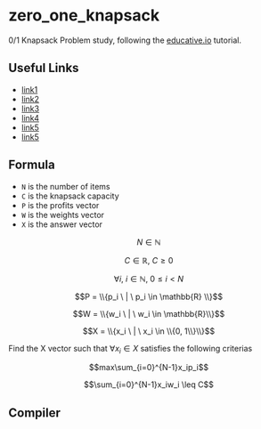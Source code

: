 # zero_one_knapsack

0/1 Knapsack Problem study, following the [educative.io](https://www.educative.io/courses/grokking-dynamic-programming-patterns-for-coding-interviews/RM1BDv71V60) tutorial.

## Useful Links
- [link1](https://youtu.be/nLmhmB6NzcM)
- [link2](https://youtu.be/xOlhR_2QCXY)
- [link3](https://youtu.be/xCbYmUPvc2Q)
- [link4](https://youtu.be/cJ21moQpofY)
- [link5](https://youtu.be/zRza99HPvkQ)
- [link5](https://youtu.be/yV1d-b_NeK8)

## Formula
- `N` is the number of items
- `C` is the knapsack capacity
- `P` is the profits vector
- `W` is the weights vector
- `X` is the answer vector

$$N \in \mathbb{N}$$

$$C \in \mathbb{R}, \ C \geq 0$$

$$\forall i, \ i \in \mathbb{N}, \ 0 \leq i < N$$

$$P = \\{p_i \ | \ p_i \in \mathbb{R} \\}$$

$$W = \\{w_i \ | \ w_i \in \mathbb{R}\\}$$

$$X = \\{x_i \ | \ x_i \in \\{0, 1\\}\\}$$


Find the X vector such that $\forall x_i \in X$ satisfies the following criterias

$$max\sum_{i=0}^{N-1}x_ip_i$$

$$\sum_{i=0}^{N-1}x_iw_i \leq C$$



## Compiler
